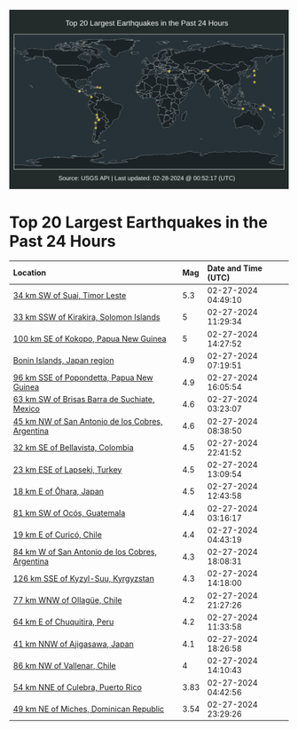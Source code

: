 ![Map](./map.png)

# Top 20 Largest Earthquakes in the Past 24 Hours

| Location | Mag | Date and Time (UTC) |
|:---|:---|:---|
| [34 km SW of Suai, Timor Leste](https://earthquake.usgs.gov/earthquakes/eventpage/us7000m1ss) | 5.3 | 02-27-2024 04:49:10 |
| [33 km SSW of Kirakira, Solomon Islands](https://earthquake.usgs.gov/earthquakes/eventpage/us7000m1tz) | 5 | 02-27-2024 11:29:34 |
| [100 km SE of Kokopo, Papua New Guinea](https://earthquake.usgs.gov/earthquakes/eventpage/us7000m1ur) | 5 | 02-27-2024 14:27:52 |
| [Bonin Islands, Japan region](https://earthquake.usgs.gov/earthquakes/eventpage/us7000m1t7) | 4.9 | 02-27-2024 07:19:51 |
| [96 km SSE of Popondetta, Papua New Guinea](https://earthquake.usgs.gov/earthquakes/eventpage/us7000m1ux) | 4.9 | 02-27-2024 16:05:54 |
| [63 km SW of Brisas Barra de Suchiate, Mexico](https://earthquake.usgs.gov/earthquakes/eventpage/us7000m1sh) | 4.6 | 02-27-2024 03:23:07 |
| [45 km NW of San Antonio de los Cobres, Argentina](https://earthquake.usgs.gov/earthquakes/eventpage/us7000m1tf) | 4.6 | 02-27-2024 08:38:50 |
| [32 km SE of Bellavista, Colombia](https://earthquake.usgs.gov/earthquakes/eventpage/us6000mfie) | 4.5 | 02-27-2024 22:41:52 |
| [23 km ESE of Lapseki, Turkey](https://earthquake.usgs.gov/earthquakes/eventpage/us7000m1uj) | 4.5 | 02-27-2024 13:09:54 |
| [18 km E of Ōhara, Japan](https://earthquake.usgs.gov/earthquakes/eventpage/us7000m1ud) | 4.5 | 02-27-2024 12:43:58 |
| [81 km SW of Ocós, Guatemala](https://earthquake.usgs.gov/earthquakes/eventpage/us7000m1sb) | 4.4 | 02-27-2024 03:16:17 |
| [19 km E of Curicó, Chile](https://earthquake.usgs.gov/earthquakes/eventpage/us7000m1sq) | 4.4 | 02-27-2024 04:43:19 |
| [84 km W of San Antonio de los Cobres, Argentina](https://earthquake.usgs.gov/earthquakes/eventpage/us6000mfgt) | 4.3 | 02-27-2024 18:08:31 |
| [126 km SSE of Kyzyl-Suu, Kyrgyzstan](https://earthquake.usgs.gov/earthquakes/eventpage/us7000m1uq) | 4.3 | 02-27-2024 14:18:00 |
| [77 km WNW of Ollagüe, Chile](https://earthquake.usgs.gov/earthquakes/eventpage/us6000mfi1) | 4.2 | 02-27-2024 21:27:26 |
| [64 km E of Chuquitira, Peru](https://earthquake.usgs.gov/earthquakes/eventpage/us7000m1u0) | 4.2 | 02-27-2024 11:33:58 |
| [41 km NNW of Ajigasawa, Japan](https://earthquake.usgs.gov/earthquakes/eventpage/us6000mfgy) | 4.1 | 02-27-2024 18:26:58 |
| [86 km NW of Vallenar, Chile](https://earthquake.usgs.gov/earthquakes/eventpage/us7000m1up) | 4 | 02-27-2024 14:10:43 |
| [54 km NNE of Culebra, Puerto Rico](https://earthquake.usgs.gov/earthquakes/eventpage/pr2024058000) | 3.83 | 02-27-2024 04:42:56 |
| [49 km NE of Miches, Dominican Republic](https://earthquake.usgs.gov/earthquakes/eventpage/pr2024058001) | 3.54 | 02-27-2024 23:29:26 |
